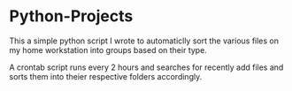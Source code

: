 # Python-Projects
This a simple python script I wrote to automaticlly sort the various files on my home workstation into groups based on their type.

A crontab script runs every 2 hours and searches for recently add files and sorts them into theier respective folders accordingly.

